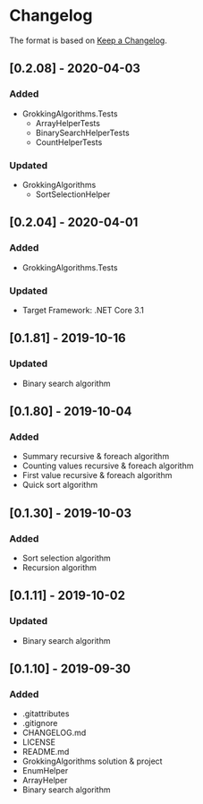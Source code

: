 # Changelog

The format is based on [Keep a Changelog](https://keepachangelog.com/en/1.0.0/).

## [0.2.08] - 2020-04-03
### Added
- GrokkingAlgorithms.Tests
  - ArrayHelperTests
  - BinarySearchHelperTests
  - CountHelperTests
### Updated
- GrokkingAlgorithms
  - SortSelectionHelper

## [0.2.04] - 2020-04-01
### Added
- GrokkingAlgorithms.Tests
### Updated
- Target Framework: .NET Core 3.1

## [0.1.81] - 2019-10-16
### Updated
- Binary search algorithm

## [0.1.80] - 2019-10-04
### Added
- Summary recursive & foreach algorithm
- Counting values recursive & foreach algorithm
- First value recursive & foreach algorithm
- Quick sort algorithm

## [0.1.30] - 2019-10-03
### Added
- Sort selection algorithm
- Recursion algorithm

## [0.1.11] - 2019-10-02
### Updated
- Binary search algorithm

## [0.1.10] - 2019-09-30
### Added
- .gitattributes
- .gitignore
- CHANGELOG.md
- LICENSE
- README.md
- GrokkingAlgorithms solution & project
- EnumHelper
- ArrayHelper
- Binary search algorithm
